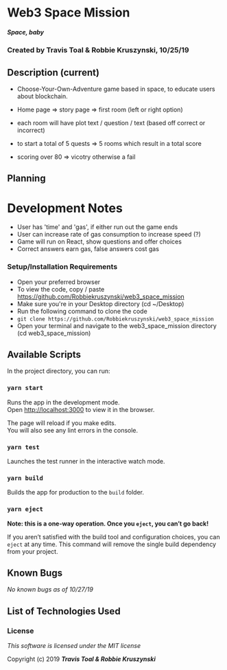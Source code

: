 # Web3 Space Mission
##### Space, baby

### Created by **Travis Toal & Robbie Kruszynski**, 10/25/19

## Description (current)
* Choose-Your-Own-Adventure game based in space, to educate users about blockchain.

* Home page => story page => first room (left or right option)
* each room will have plot text / question  / text (based off correct or incorrect)
* to start a total of 5 quests => 5 rooms which result in a total score 
* scoring over 80 => vicotry otherwise a fail 

## Planning

# Development Notes

* User has 'time' and 'gas', if either run out the game ends
* User can increase rate of gas consumption to increase speed (?)
* Game will run on React, show questions and offer choices
* Correct answers earn gas, false answers cost gas

### Setup/Installation Requirements
* Open your preferred browser
* To view the code, copy / paste
  https://github.com/Robbiekruszynski/web3_space_mission
* Make sure you're in your Desktop directory
(cd ~/Desktop)
* Run the following command to clone the code
* `git clone https://github.com/Robbiekruszynski/web3_space_mission`
* Open your terminal and navigate to the web3_space_mission directory
(cd web3_space_mission)

## Available Scripts

In the project directory, you can run:

### `yarn start`

Runs the app in the development mode.<br />
Open [http://localhost:3000](http://localhost:3000) to view it in the browser.

The page will reload if you make edits.<br />
You will also see any lint errors in the console.

### `yarn test`

Launches the test runner in the interactive watch mode.<br />

### `yarn build`

Builds the app for production to the `build` folder.<br />

### `yarn eject`

**Note: this is a one-way operation. Once you `eject`, you can’t go back!**

If you aren’t satisfied with the build tool and configuration choices, you can `eject` at any time. This command will remove the single build dependency from your project.

## Known Bugs
_No known bugs as of 10/27/19_


## List of Technologies Used

### License

_This software is licensed under the MIT license_

Copyright (c) 2019
**_Travis Toal & Robbie Kruszynski_**  
